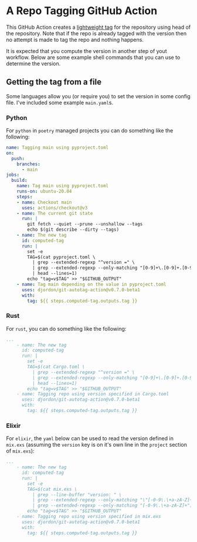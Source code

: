 # A Repo Tagging GitHub Action

This GitHub Action creates a [lightweight tag](https://git-scm.com/book/en/v2/Git-Basics-Tagging) for the repository using head of the repository. Note that if the repo is already tagged with the version then no attempt is made to tag the repo and nothing happens.

It is expected that you compute the version in another step of yout workflow. Below are some example shell commands that you can use to determine the version.


## Getting the tag from a file

Some languages allow you (or require you) to set the version in some config file. I've included some example `main.yaml`s.

### Python

For `python` in `poetry` managed projects you can do something like the following:
```yaml
name: Tagging main using pyproject.toml
on:
  push:
    branches:
      - main
jobs:
  build:
    name: Tag main using pyproject.toml
    runs-on: ubuntu-20.04
    steps:
    - name: Checkout main
      uses: actions/checkout@v3
    - name: The current git state
      run: |
        git fetch --quiet --prune --unshallow --tags
        echo $(git describe --dirty --tags)
    - name: The new tag
      id: computed-tag
      run: |
        set -e
        TAG=$(cat pyproject.toml \
          | grep --extended-regexp "^version =" \
          | grep --extended-regexp --only-matching "[0-9]+\.[0-9]+.[0-9]+[-\.\+a-zA-Z0-9]*" \
          | head --lines=1)
        echo "tag=v$TAG" >> "$GITHUB_OUTPUT"
    - name: Tag main depending on the value in pyproject.toml
      uses: djordon/git-autotag-action@v0.7.0-beta1
      with:
        tag: ${{ steps.computed-tag.outputs.tag }}
```

### Rust

For `rust`, you can do something like the following:
```yaml
...
    - name: The new tag
      id: computed-tag
      run: |
        set -e
        TAG=$(cat Cargo.toml \
          | grep --extended-regexp "^version =" \
          | grep --extended-regexp --only-matching "[0-9]+\.[0-9]+.[0-9]+[-\.\+a-zA-Z0-9]*" \
          | head --lines=1)
        echo "tag=v$TAG" >> "$GITHUB_OUTPUT"
    - name: Tagging repo using version specified in Cargo.toml
      uses: djordon/git-autotag-action@v0.7.0-beta1
      with:
        tag: ${{ steps.computed-tag.outputs.tag }}
```


### Elixir

For `elixir`, the `yaml` below can be used to read the version defined in `mix.exs` (assuming the `version` key is on it's own line in the `project` section of `mix.exs`):
```yaml
...
    - name: The new tag
      id: computed-tag
      run: |
        set -e
        TAG=$(cat mix.exs \
          | grep --line-buffer "version: " \
          | grep --extended-regexp --only-matching "\"[-0-9\.\+a-zA-Z]+\"" \
          | grep --extended-regexp --only-matching "[-0-9\.\+a-zA-Z]+")
        echo "tag=v$TAG" >> "$GITHUB_OUTPUT"
    - name: Tagging repo using version specified in mix.exs
      uses: djordon/git-autotag-action@v0.7.0-beta1
      with:
        tag: ${{ steps.computed-tag.outputs.tag }}
```

